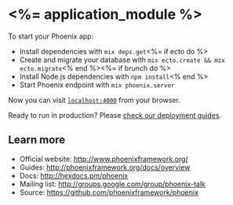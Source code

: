 # <%= application_module %>

To start your Phoenix app:

  * Install dependencies with `mix deps.get`<%= if ecto do %>
  * Create and migrate your database with `mix ecto.create && mix ecto.migrate`<% end %><%= if brunch do %>
  * Install Node.js dependencies with `npm install`<% end %>
  * Start Phoenix endpoint with `mix phoenix.server`

Now you can visit [`localhost:4000`](http://localhost:4000) from your browser.

Ready to run in production? Please [check our deployment guides](http://www.phoenixframework.org/docs/deployment).

## Learn more

  * Official website: http://www.phoenixframework.org/
  * Guides: http://phoenixframework.org/docs/overview
  * Docs: http://hexdocs.pm/phoenix
  * Mailing list: http://groups.google.com/group/phoenix-talk
  * Source: https://github.com/phoenixframework/phoenix
